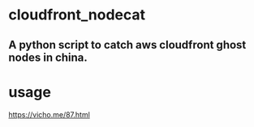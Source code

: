 # cloudfront_nodecat
A python script to catch aws cloudfront ghost nodes in china.
---

# usage

https://vicho.me/87.html
